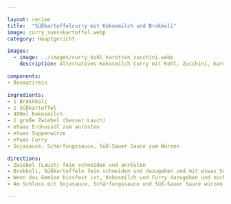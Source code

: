 ```yaml
---

layout: recipe
title:  "Süßkartoffelcurry mit Kokosmilch und Brokkoli"
image: curry_suesskartoffel.webp
category: Hauptgericht

images:
  - image: ../images/curry_kohl_karotten_zucchini.webp
    description: Alternatives Kokosmilch Curry mit Kohl, Zucchini, Karotten, angerösteten Casheykernen

components:
- Basmatireis

ingredients:
- 1 Brokkkoli
- 1 Süßkartoffel
- 400ml Kokosmilch
- 1 große Zwiebel (besser Lauch)
- etwas Erdnussöl zum anrösten
- etwas Suppenwürze
- etwas Curry
- Sojasauce, Schärfungssauce, Süß-Sauer Sauce zum Würzen

directions:
- Zwiebel (Lauch) fein schneiden und anrösten
- Brokkoli, Süßkartoffeln fein schneiden und dazugeben und mit etwas Suppenwürze und Pfeffer würzen
- Wenn das Gemüse bissfest ist, Kokosmilch und Curry dazugeben und nochmal kurz aufkochen lassen
- Am Schluss mit Sojasauce, Schärfungssauce und Süß-Sauer Sauce würzen und mit Basmatireis servieren

---
```

